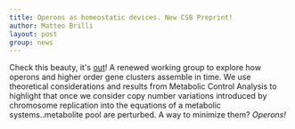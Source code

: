 ```yaml
---
title: Operons as homeostatic devices. New CSB Preprint!
author: Matteo Brilli
layout: post
group: news
---
```

Check this beauty, it's [out](https://www.biorxiv.org/content/10.1101/2022.09.05.506644v1)! A renewed working group to explore how operons and higher order gene clusters assemble in time. We use theoretical considerations and results from Metabolic Control Analysis to highlight that once we consider copy number variations introduced by chromosome replication into the equations of a metabolic systems..metabolite pool are perturbed. A way to minimize them? *Operons!*